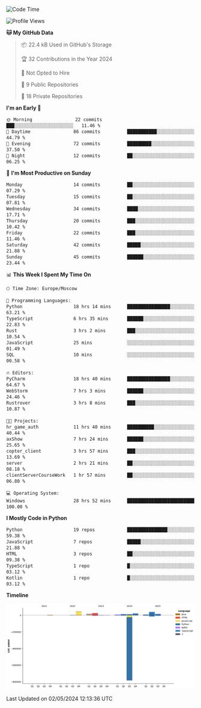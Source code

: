 <!--START_SECTION:waka-->
![Code Time](http://img.shields.io/badge/Code%20Time-305%20hrs%2034%20mins-blue)

![Profile Views](http://img.shields.io/badge/Profile%20Views-0-blue)

**🐱 My GitHub Data** 

> 📦 22.4 kB Used in GitHub's Storage 
 > 
> 🏆 32 Contributions in the Year 2024
 > 
> 🚫 Not Opted to Hire
 > 
> 📜 9 Public Repositories 
 > 
> 🔑 18 Private Repositories 
 > 
**I'm an Early 🐤** 

```text
🌞 Morning                22 commits          ███░░░░░░░░░░░░░░░░░░░░░░   11.46 % 
🌆 Daytime                86 commits          ███████████░░░░░░░░░░░░░░   44.79 % 
🌃 Evening                72 commits          █████████░░░░░░░░░░░░░░░░   37.50 % 
🌙 Night                  12 commits          ██░░░░░░░░░░░░░░░░░░░░░░░   06.25 % 
```
📅 **I'm Most Productive on Sunday** 

```text
Monday                   14 commits          ██░░░░░░░░░░░░░░░░░░░░░░░   07.29 % 
Tuesday                  15 commits          ██░░░░░░░░░░░░░░░░░░░░░░░   07.81 % 
Wednesday                34 commits          ████░░░░░░░░░░░░░░░░░░░░░   17.71 % 
Thursday                 20 commits          ███░░░░░░░░░░░░░░░░░░░░░░   10.42 % 
Friday                   22 commits          ███░░░░░░░░░░░░░░░░░░░░░░   11.46 % 
Saturday                 42 commits          █████░░░░░░░░░░░░░░░░░░░░   21.88 % 
Sunday                   45 commits          ██████░░░░░░░░░░░░░░░░░░░   23.44 % 
```


📊 **This Week I Spent My Time On** 

```text
🕑︎ Time Zone: Europe/Moscow

💬 Programming Languages: 
Python                   18 hrs 14 mins      ████████████████░░░░░░░░░   63.21 % 
TypeScript               6 hrs 35 mins       ██████░░░░░░░░░░░░░░░░░░░   22.83 % 
Rust                     3 hrs 2 mins        ███░░░░░░░░░░░░░░░░░░░░░░   10.54 % 
JavaScript               25 mins             ░░░░░░░░░░░░░░░░░░░░░░░░░   01.49 % 
SQL                      10 mins             ░░░░░░░░░░░░░░░░░░░░░░░░░   00.58 % 

🔥 Editors: 
PyCharm                  18 hrs 40 mins      ████████████████░░░░░░░░░   64.67 % 
WebStorm                 7 hrs 3 mins        ██████░░░░░░░░░░░░░░░░░░░   24.46 % 
Rustrover                3 hrs 8 mins        ███░░░░░░░░░░░░░░░░░░░░░░   10.87 % 

🐱‍💻 Projects: 
hr_game_auth             11 hrs 40 mins      ██████████░░░░░░░░░░░░░░░   40.44 % 
axShow                   7 hrs 24 mins       ██████░░░░░░░░░░░░░░░░░░░   25.65 % 
copter_client            3 hrs 57 mins       ███░░░░░░░░░░░░░░░░░░░░░░   13.69 % 
server                   2 hrs 21 mins       ██░░░░░░░░░░░░░░░░░░░░░░░   08.18 % 
clientServerCourseWork   1 hr 57 mins        ██░░░░░░░░░░░░░░░░░░░░░░░   06.80 % 

💻 Operating System: 
Windows                  28 hrs 52 mins      █████████████████████████   100.00 % 
```

**I Mostly Code in Python** 

```text
Python                   19 repos            ███████████████░░░░░░░░░░   59.38 % 
JavaScript               7 repos             █████░░░░░░░░░░░░░░░░░░░░   21.88 % 
HTML                     3 repos             ██░░░░░░░░░░░░░░░░░░░░░░░   09.38 % 
TypeScript               1 repo              █░░░░░░░░░░░░░░░░░░░░░░░░   03.12 % 
Kotlin                   1 repo              █░░░░░░░░░░░░░░░░░░░░░░░░   03.12 % 
```



**Timeline**

![Lines of Code chart](https://raw.githubusercontent.com/adlemx/adlemx/main/assets/bar_graph.png)


 Last Updated on 02/05/2024 12:13:36 UTC
<!--END_SECTION:waka-->
